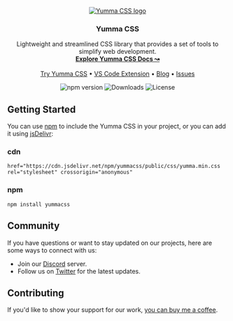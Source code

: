 <p align="center">
  <a href="https://yummacss.vercel.app/">
    <img src="https://i.ibb.co/C66DXZQ/Yumma-CSS-Logo.png" alt="Yumma CSS logo">
  </a>
</p>

<h3 align="center">Yumma CSS</h3>

<p align="center">
  Lightweight and streamlined CSS library that provides a set of tools to simplify web development.
  <br>
  <a href="https://yummacss.vercel.app/"><strong>Explore Yumma CSS Docs ↝</strong></a>
  <br>
  <br>
  <a href="https://yummacss-editor.vercel.app/">Try Yumma CSS</a>
  •
  <a href="https://github.com/yumma-lib/yumma-css/issues">VS Code Extension</a>
  •
  <a href="https://yummacss.vercel.app/blog">Blog</a>
  •
  <a href="https://github.com/yumma-lib/yumma-css/issues">Issues</a>
</p>

<p align="center">
  <a href="https://www.npmjs.com/yummacss/yummacss" style="text-decoration: none;">
    <img src="https://img.shields.io/npm/v/yummacss.svg" alt="npm version">
  </a>
  <a href="https://www.npmjs.com/yummacss/yummacss" style="text-decoration: none;">
    <img src="https://img.shields.io/npm/dt/yummacss.svg" alt="Downloads">
  </a>
  <a href="https://opensource.org/licenses/MIT" style="text-decoration: none;">
    <img src="https://img.shields.io/badge/License-MIT-blue.svg" alt="License">
  </a>
</p>

## Getting Started

You can use [npm](https://www.npmjs.com/yummacss/yummacss) to include the Yumma CSS in your project, or you can add it using [jsDelivr](https://www.jsdelivr.com/):

### cdn
```
href="https://cdn.jsdelivr.net/npm/yummacss/public/css/yumma.min.css rel="stylesheet" crossorigin="anonymous"
```

### npm
```
npm install yummacss
```

## Community

If you have questions or want to stay updated on our projects, here are some ways to connect with us:

- Join our [Discord](https://discord.gg/CGw5vyqmQ6) server.
- Follow us on [Twitter](https://twitter.com/yummacss) for the latest updates.

## Contributing

If you'd like to show your support for our work, [you can buy me a coffee](https://www.buymeacoffee.com/rrenildoo).